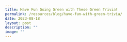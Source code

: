 ```yaml
---
title: Have Fun Going Green with These Green Trivia!
permalink: /resources/blog/have-fun-with-green-trivia/
date: 2023-08-18
layout: post
description: ""
image: ""
---
```

